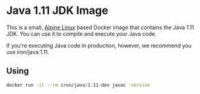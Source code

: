# Java 1.11 JDK Image

This is a small, [Alpine Linux](http://www.alpinelinux.org/) based Docker image
that contains the Java 1.11 JDK. You can use it to compile and execute your Java code.

If you're executing Java code in production, however, we recommend you use iron/java:1.11.

## Using

```sh
docker run -it --rm iron/java:1.11-dev javac -version
```
